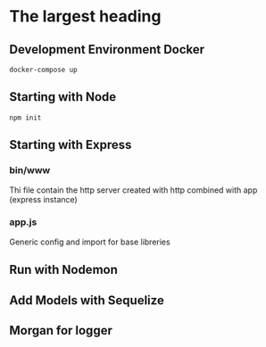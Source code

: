 # The largest heading


## Development Environment Docker

```
docker-compose up
```

## Starting with Node

```
npm init 
```

## Starting with Express

### bin/www
Thi file contain the http server created with http combined with app (express instance)

### app.js
Generic config and import for base libreries 

## Run with Nodemon

## Add Models with Sequelize

## Morgan for logger
